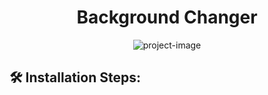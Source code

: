 <h1 align="center" id="title">Background Changer</h1>

<p align="center"><img src="https://socialify.git.ci/shubhankargadad18/bg-changer/image?description=1&amp;descriptionEditable=A%20background%20color%20changing%20React%20Application&amp;forks=1&amp;issues=1&amp;language=1&amp;name=1&amp;owner=1&amp;pattern=Circuit%20Board&amp;pulls=1&amp;stargazers=1&amp;theme=Light" alt="project-image"></p>

<h2>🛠️ Installation Steps:</h2>
